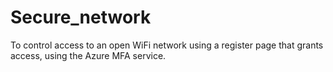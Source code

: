 # Secure_network
To control access to an open WiFi network using a register page that grants access, using the Azure MFA service.
